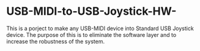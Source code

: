 # USB-MIDI-to-USB-Joystick-HW-
This is a porject to make any USB-MIDI device into Standard USB Joystick device. The purpose of this is to eliminate the software layer and to increase the robustness of the system.
